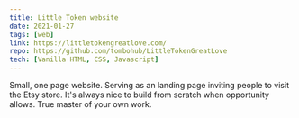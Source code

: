 ```yaml
---
title: Little Token website
date: 2021-01-27
tags: [web]
link: https://littletokengreatlove.com/
repo: https://github.com/tombohub/LittleTokenGreatLove
tech: [Vanilla HTML, CSS, Javascript]
---
```

Small, one page website. Serving as an landing page inviting people to visit the Etsy store. It's always nice to build from scratch when opportunity allows. True master of your own work.